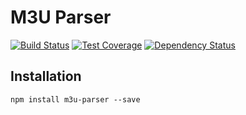 # M3U Parser
[![Build Status](https://travis-ci.org/v12/m3u-parser.svg?branch=master)](https://travis-ci.org/v12/m3u-parser) [![Test Coverage](https://codeclimate.com/github/v12/m3u-parser/badges/coverage.svg)](https://codeclimate.com/github/v12/m3u-parser) [![Dependency Status](https://david-dm.org/v12/m3u-parser.svg)](https://david-dm.org/v12/m3u-parser)

## Installation
```npm install m3u-parser --save```
